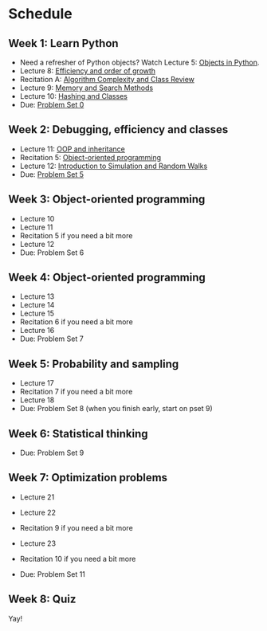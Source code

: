 # Schedule

## Week 1: Learn Python

* Need a refresher of Python objects? Watch Lecture 5: [Objects in Python](/lectures/lecture-5).
* Lecture 8: [Efficiency and order of growth](/lectures/lecture-8)
* Recitation A: [Algorithm Complexity and Class Review](/recitations/recitation-a)
* Lecture 9: [Memory and Search Methods](/lectures/lecture-9)
* Lecture 10: [Hashing and Classes](/lectures/lecture-10)
* Due: [Problem Set 0](/problem-sets/problem-set-0)

## Week 2: Debugging, efficiency and classes

- Lecture 11: [OOP and inheritance](/lectures/lecture-11)
- Recitation 5: [Object-oriented programming](/recitations/recitation-5)
- Lecture 12: [Introduction to Simulation and Random Walks](/lectures/lecture-12)
- Due: [Problem Set 5](/problem-sets/problem-set-5)

## Week 3: Object-oriented programming

- Lecture 10
- Lecture 11
- Recitation 5 if you need a bit more
- Lecture 12
- Due: Problem Set 6

## Week 4: Object-oriented programming

- Lecture 13
- Lecture 14
- Lecture 15
- Recitation 6 if you need a bit more
- Lecture 16
- Due: Problem Set 7

## Week 5: Probability and sampling

- Lecture 17
- Recitation 7 if you need a bit more
- Lecture 18
- Due: Problem Set 8 (when you finish early, start on pset 9)

## Week 6: Statistical thinking

- Due: Problem Set 9

## Week 7: Optimization problems

- Lecture 21
- Lecture 22
- Recitation 9 if you need a bit more

- Lecture 23
- Recitation 10 if you need a bit more
- Due: Problem Set 11

## Week 8: Quiz

Yay!
